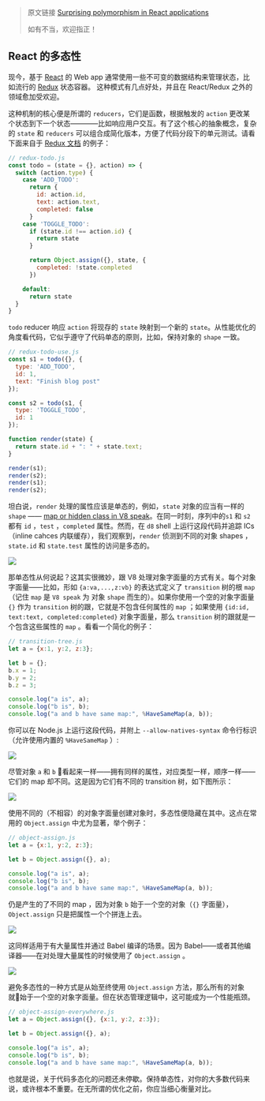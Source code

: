 > 原文链接 [Surprising polymorphism in React applications](https://medium.com/@bmeurer/surprising-polymorphism-in-react-applications-63015b50abc)
> 
> 如有不当，欢迎指正！

## React 的多态性

现今，基于 [React](https://facebook.github.io/react/) 的 Web app 通常使用一些不可变的数据结构来管理状态，比如流行的 [Redux](http://redux.js.org/) 状态容器。 这种模式有几点好处，并且在 React/Redux 之外的领域愈加受欢迎。

这种机制的核心便是所谓的 `reducers`，它们是函数，根据触发的 `action` 更改某个状态到下一个状态————比如响应用户交互。有了这个核心的抽象概念，复杂的 `state` 和 `reducers` 可以组合成简化版本，方便了代码分段下的单元测试。请看下面来自于 [Redux 文档](http://redux.js.org/docs/basics/ExampleTodoList.html) 的例子：

```javascript
// redux-todo.js
const todo = (state = {}, action) => {
  switch (action.type) {
    case 'ADD_TODO':
      return {
        id: action.id,
        text: action.text,
        completed: false
      }
    case 'TOGGLE_TODO':
      if (state.id !== action.id) {
        return state
      }

      return Object.assign({}, state, {
        completed: !state.completed
      })

    default:
      return state
  }
}
```

`todo` reducer 响应 `action` 将现存的 `state` 映射到一个新的 `state`。从性能优化的角度看代码，它似乎遵守了代码单态的原则，比如，保持对象的 `shape` 一致。

```javascript
// redux-todo-use.js
const s1 = todo({}, {
  type: 'ADD_TODO',
  id: 1,
  text: "Finish blog post"
});

const s2 = todo(s1, {
  type: 'TOGGLE_TODO',
  id: 1
});

function render(state) {
  return state.id + ": " + state.text;
}

render(s1);
render(s2);
render(s1);
render(s2);
```

坦白说，`render` 处理的属性应该是单态的，例如，`state` 对象的应当有一样的 `shape` —— [map or hidden class in V8 speak](https://github.com/v8/v8/wiki/Design%20Elements#fast-property-access)。在同一时刻，序列中的`s1` 和 `s2` 都有 `id` ，`test` ，`completed`  属性。然而，在 `d8` shell 上运行这段代码并追踪 ICs（inline cahces 内联缓存），我们观察到，`render` 侦测到不同的对象 shapes ，`state.id` 和 `state.test` 属性的访问是多态的。

![](https://cdn-images-1.medium.com/max/800/1*FrfEaOkxshIj79wJDQyrIQ.png)

那单态性从何说起？这其实很微妙，跟 V8 处理对象字面量的方式有关。每个对象字面量——比如，形如 `{a:va,...,z:vb}` 的表达式定义了 `transition` 树的根 `map` （记住 `map` 是 `V8 speak` 为 对象 `shape` 而生的）。如果你使用一个空的对象字面量 `{}` 作为 `transition` 树的跟，它就是不包含任何属性的 `map` ；如果使用 `{id:id, text:text, completed:completed}` 对象字面量，那么 `transition` 树的跟就是一个包含这些属性的 `map` 。看看一个简化的例子：

```javascript
// transition-tree.js
let a = {x:1, y:2, z:3};

let b = {};
b.x = 1;
b.y = 2;
b.z = 3;

console.log("a is", a);
console.log("b is", b);
console.log("a and b have same map:", %HaveSameMap(a, b));
```

你可以在 Node.js 上运行这段代码，并附上 `--allow-natives-syntax` 命令行标识（允许使用内置的 `%HaveSameMap` ）:

![](https://cdn-images-1.medium.com/max/800/1*yzSaH_AE5z7r9PWBXlvwWg.png)

尽管对象 `a` 和 `b` 看起来一样——拥有同样的属性，对应类型一样，顺序一样——它们的 map 却不同。这是因为它们有不同的 transition 树，如下图所示：

![](https://cdn-images-1.medium.com/max/800/1*fkbEgBWk74icFH1yZIH7Lw.png)

使用不同的（不相容）的对象字面量创建对象时，多态性便隐藏在其中。这点在常用的 `Object.assign` 中尤为显著，举个例子：

```javascript
// object-assign.js
let a = {x:1, y:2, z:3};

let b = Object.assign({}, a);

console.log("a is", a);
console.log("b is", b);
console.log("a and b have same map:", %HaveSameMap(a, b));
```

仍是产生的了不同的 map ，因为对象 `b` 始于一个空的对象（`{}` 字面量），`Object.assign` 只是把属性一个个拼连上去。

![](https://cdn-images-1.medium.com/max/800/1*Xu-nIj21gj-GlHDkzsSOSA.png)

这同样适用于有大量属性并通过 Babel 编译的场景。因为 Babel——或者其他编译器——在对处理大量属性的时候使用了 `Object.assign` 。

![](https://cdn-images-1.medium.com/max/800/1*F2x8lRcZ83pQDvftelFOgA.png)

避免多态性的一种方式是从始至终使用 `Object.assign` 方法，那么所有的对象就始于一个空的对象字面量。但在状态管理逻辑中，这可能成为一个性能瓶颈。

```javascript
// object-assign-everywhere.js
let a = Object.assign({}, {x:1, y:2, z:3});

let b = Object.assign({}, a);

console.log("a is", a);
console.log("b is", b);
console.log("a and b have same map:", %HaveSameMap(a, b));
```

也就是说，关于代码多态化的问题还未停歇。保持单态性，对你的大多数代码来说，或许根本不重要。在无所谓的优化之前，你应当细心衡量对比。
